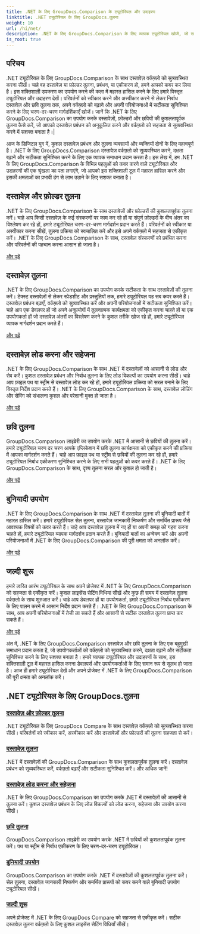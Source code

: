 ```yaml
---
title: .NET के लिए GroupDocs.Comparison के ट्यूटोरियल और उदाहरण
linktitle: .NET ट्यूटोरियल के लिए GroupDocs.तुलना
weight: 10
url: /hi/net/
description: .NET के लिए GroupDocs.Comparison के लिए व्यापक ट्यूटोरियल खोजें, जो सहजता से कुशल दस्तावेज़ और फ़ोल्डर तुलना, प्रबंधन और एकीकरण की सुविधा प्रदान करते हैं।
is_root: true
---
```

## परिचय

.NET ट्यूटोरियल के लिए GroupDocs.Comparison के साथ दस्तावेज़ वर्कफ़्लो को सुव्यवस्थित करना सीखें। चाहे वह दस्तावेज़ या फ़ोल्डर तुलना, प्रबंधन, या एकीकरण हो, हमने आपको कवर कर लिया है। इस शक्तिशाली उपकरण का उपयोग करने की कला में महारत हासिल करने के लिए हमारे विस्तृत ट्यूटोरियल और उदाहरण देखें। परिवर्तनों को स्वीकार करने और अस्वीकार करने से लेकर निर्बाध दस्तावेज़ और छवि तुलना तक, अपने वर्कफ़्लो को बढ़ाने और अपनी परियोजनाओं में सटीकता सुनिश्चित करने के लिए चरण-दर-चरण मार्गदर्शिकाएँ खोजें। जानें कि .NET के लिए GroupDocs.Comparison का उपयोग करके दस्तावेज़ों, फ़ोल्डरों और छवियों की कुशलतापूर्वक तुलना कैसे करें, जो आपको दस्तावेज़ प्रबंधन को अनुकूलित करने और वर्कफ़्लो को सहजता से सुव्यवस्थित करने में सशक्त बनाता है।|

आज के डिजिटल युग में, कुशल दस्तावेज़ प्रबंधन और तुलना व्यवसायों और व्यक्तियों दोनों के लिए महत्वपूर्ण है। .NET के लिए GroupDocs.Comparison दस्तावेज़ वर्कफ़्लो को सुव्यवस्थित करने, दक्षता बढ़ाने और सटीकता सुनिश्चित करने के लिए एक व्यापक समाधान प्रदान करता है। इस लेख में, हम .NET के लिए GroupDocs.Comparison के विभिन्न पहलुओं को कवर करने वाले ट्यूटोरियल और उदाहरणों की एक श्रृंखला का पता लगाएंगे, जो आपको इस शक्तिशाली टूल में महारत हासिल करने और इसकी क्षमताओं का प्रभावी ढंग से लाभ उठाने के लिए सशक्त बनाता है।

## दस्तावेज़ और फ़ोल्डर तुलना

.NET के लिए GroupDocs.Comparison के साथ दस्तावेज़ों और फ़ोल्डरों की कुशलतापूर्वक तुलना करें। चाहे आप किसी दस्तावेज़ के कई संस्करणों पर काम कर रहे हों या संपूर्ण फ़ोल्डरों के बीच अंतर का विश्लेषण कर रहे हों, हमारे ट्यूटोरियल चरण-दर-चरण मार्गदर्शन प्रदान करते हैं। परिवर्तनों को स्वीकार या अस्वीकार करना सीखें, तुलना प्रक्रिया को स्वचालित करें और इसे अपने वर्कफ़्लो में सहजता से एकीकृत करें। .NET के लिए GroupDocs.Comparison के साथ, दस्तावेज़ संस्करणों को प्रबंधित करना और परिवर्तनों की पहचान करना आसान हो जाता है।

[और पढ़ें](./documents-and-folder-comparison/)

## दस्तावेज़ तुलना

.NET के लिए GroupDocs.Comparison का उपयोग करके सटीकता के साथ दस्तावेज़ों की तुलना करें। टेक्स्ट दस्तावेज़ों से लेकर स्प्रेडशीट और प्रस्तुतियों तक, हमारे ट्यूटोरियल यह सब कवर करते हैं। दस्तावेज़ प्रबंधन बढ़ाएँ, वर्कफ़्लो को सुव्यवस्थित करें और अपनी परियोजनाओं में सटीकता सुनिश्चित करें। चाहे आप एक डेवलपर हों जो अपने अनुप्रयोगों में तुलनात्मक कार्यक्षमता को एकीकृत करना चाहते हों या एक उपयोगकर्ता हों जो दस्तावेज़ अंतरों का विश्लेषण करने के कुशल तरीके खोज रहे हों, हमारे ट्यूटोरियल व्यापक मार्गदर्शन प्रदान करते हैं।

[और पढ़ें](./document-comparison/)

## दस्तावेज़ लोड करना और सहेजना

.NET के लिए GroupDocs.Comparison के साथ .NET में दस्तावेज़ों को आसानी से लोड और सेव करें। कुशल दस्तावेज़ प्रबंधन और निर्बाध तुलना के लिए लोड विकल्पों का उपयोग करना सीखें। चाहे आप फ़ाइल पथ या स्ट्रीम से दस्तावेज़ लोड कर रहे हों, हमारे ट्यूटोरियल प्रक्रिया को सरल बनाने के लिए विस्तृत निर्देश प्रदान करते हैं। .NET के लिए GroupDocs.Comparison के साथ, दस्तावेज़ लोडिंग और सेविंग को संभालना कुशल और परेशानी मुक्त हो जाता है।

[और पढ़ें](./loading-and-saving-documents/)

## छवि तुलना

GroupDocs.Comparison लाइब्रेरी का उपयोग करके .NET में आसानी से छवियों की तुलना करें। हमारे ट्यूटोरियल चरण दर चरण आपके एप्लिकेशन में छवि तुलना कार्यक्षमता को एकीकृत करने की प्रक्रिया में आपका मार्गदर्शन करते हैं। चाहे आप फ़ाइल पथ या स्ट्रीम से छवियों की तुलना कर रहे हों, हमारे ट्यूटोरियल निर्बाध एकीकरण सुनिश्चित करने के लिए सभी पहलुओं को कवर करते हैं। .NET के लिए GroupDocs.Comparison के साथ, दृश्य तुलना सरल और कुशल हो जाती है।

[और पढ़ें](./image-comparison/)

## बुनियादी उपयोग 

.NET के लिए GroupDocs.Comparison के साथ .NET में दस्तावेज़ तुलना की बुनियादी बातों में महारत हासिल करें। हमारे ट्यूटोरियल सेल तुलना, दस्तावेज़ जानकारी निष्कर्षण और समर्थित प्रारूप जैसे आवश्यक विषयों को कवर करते हैं। चाहे आप दस्तावेज़ तुलना में नए हों या अपनी समझ को गहरा करना चाहते हों, हमारे ट्यूटोरियल व्यापक मार्गदर्शन प्रदान करते हैं। बुनियादी बातों का अन्वेषण करें और अपनी परियोजनाओं में .NET के लिए GroupDocs.Comparison की पूरी क्षमता को अनलॉक करें।

[और पढ़ें](./basic-usage/)

## जल्दी शुरू 

हमारे त्वरित आरंभ ट्यूटोरियल के साथ अपने प्रोजेक्ट में .NET के लिए GroupDocs.Comparison को सहजता से एकीकृत करें। कुशल लाइसेंस सेटिंग विधियां सीखें और कुछ ही समय में दस्तावेज़ तुलना वर्कफ़्लो के साथ शुरुआत करें। चाहे आप डेवलपर हों या उपयोगकर्ता, हमारे ट्यूटोरियल निर्बाध एकीकरण के लिए पालन करने में आसान निर्देश प्रदान करते हैं। .NET के लिए GroupDocs.Comparison के साथ, आप अपनी परियोजनाओं में तेजी ला सकते हैं और आसानी से सटीक दस्तावेज़ तुलना प्राप्त कर सकते हैं।

[और पढ़ें](./quick-start/)

अंत में, .NET के लिए GroupDocs.Comparison दस्तावेज़ और छवि तुलना के लिए एक बहुमुखी समाधान प्रदान करता है, जो उपयोगकर्ताओं को वर्कफ़्लो को सुव्यवस्थित करने, दक्षता बढ़ाने और सटीकता सुनिश्चित करने के लिए सशक्त बनाता है। हमारे व्यापक ट्यूटोरियल और उदाहरणों के साथ, इस शक्तिशाली टूल में महारत हासिल करना डेवलपर्स और उपयोगकर्ताओं के लिए समान रूप से सुलभ हो जाता है। आज ही हमारे ट्यूटोरियल देखें और अपने प्रोजेक्ट में .NET के लिए GroupDocs.Comparison की पूरी क्षमता को अनलॉक करें।
## .NET ट्यूटोरियल के लिए GroupDocs.तुलना 
### [दस्तावेज़ और फ़ोल्डर तुलना](./documents-and-folder-comparison/)
.NET ट्यूटोरियल के लिए GroupDocs Compare के साथ दस्तावेज़ वर्कफ़्लो को सुव्यवस्थित करना सीखें। परिवर्तनों को स्वीकार करें, अस्वीकार करें और दस्तावेज़ों और फ़ोल्डरों की तुलना सहजता से करें।
### [दस्तावेज़ तुलना](./document-comparison/)
.NET में दस्तावेज़ों की GroupDocs.Comparison के साथ कुशलतापूर्वक तुलना करें। दस्तावेज़ प्रबंधन को सुव्यवस्थित करें, वर्कफ़्लो बढ़ाएँ और सटीकता सुनिश्चित करें। और अधिक जानें!
### [दस्तावेज़ लोड करना और सहेजना](./loading-and-saving-documents/)
.NET के लिए GroupDocs.Comparison का उपयोग करके .NET में दस्तावेज़ों की आसानी से तुलना करें। कुशल दस्तावेज़ प्रबंधन के लिए लोड विकल्पों को लोड करना, सहेजना और उपयोग करना सीखें।
### [छवि तुलना](./image-comparison/)
GroupDocs.Comparison लाइब्रेरी का उपयोग करके .NET में छवियों की कुशलतापूर्वक तुलना करें। पथ या स्ट्रीम से निर्बाध एकीकरण के लिए चरण-दर-चरण ट्यूटोरियल।
### [बुनियादी उपयोग](./basic-usage/)
GroupDocs.Comparison का उपयोग करके .NET में दस्तावेज़ों की कुशलतापूर्वक तुलना करें। सेल तुलना, दस्तावेज़ जानकारी निष्कर्षण और समर्थित प्रारूपों को कवर करने वाले बुनियादी उपयोग ट्यूटोरियल सीखें।
### [जल्दी शुरू](./quick-start/)
अपने प्रोजेक्ट में .NET के लिए GroupDocs Compare को सहजता से एकीकृत करें। सटीक दस्तावेज़ तुलना वर्कफ़्लो के लिए कुशल लाइसेंस सेटिंग विधियाँ सीखें।